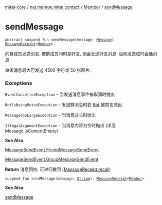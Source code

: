 [mirai-core](../../index.md) / [net.mamoe.mirai.contact](../index.md) / [Member](index.md) / [sendMessage](./send-message.md)

# sendMessage

`abstract suspend fun sendMessage(message: `[`Message`](../../net.mamoe.mirai.message.data/-message/index.md)`): `[`MessageReceipt`](../../net.mamoe.mirai.message/-message-receipt/index.md)`<`[`Member`](index.md)`>`

向群成员发送消息.
若群成员同时是好友, 则会发送好友消息. 否则发送临时会话消息.

单条消息最大可发送 4500 字符或 50 张图片.

### Exceptions

`EventCancelledException` - 当发送消息事件被取消时抛出

`BotIsBeingMutedException` - 发送群消息时若 [Bot](../../net.mamoe.mirai/-bot/index.md) 被禁言抛出

`MessageTooLargeException` - 当消息过长时抛出

`IllegalArgumentException` - 当消息内容为空时抛出 (详见 [Message.isContentEmpty](#))

**See Also**

[MessageSendEvent.FriendMessageSendEvent](../../net.mamoe.mirai.event.events/-message-send-event/-friend-message-send-event/index.md)

[MessageSendEvent.GroupMessageSendEvent](../../net.mamoe.mirai.event.events/-message-send-event/-group-message-send-event/index.md)

**Return**
消息回执. 可进行撤回 ([MessageReceipt.recall](#))

`suspend fun sendMessage(message: `[`String`](https://kotlinlang.org/api/latest/jvm/stdlib/kotlin/-string/index.html)`): `[`MessageReceipt`](../../net.mamoe.mirai.message/-message-receipt/index.md)`<`[`Member`](index.md)`>`

**See Also**

[sendMessage](./send-message.md)

